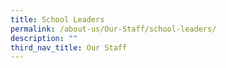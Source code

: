```yaml
---
title: School Leaders
permalink: /about-us/Our-Staff/school-leaders/
description: ""
third_nav_title: Our Staff
---
```

